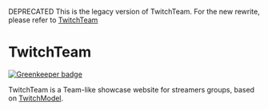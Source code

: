 DEPRECATED
This is the legacy version of TwitchTeam. For the new rewrite, please refer to [TwitchTeam](https://github.com/fmauNeko/TwitchTeam)

TwitchTeam
==========

[![Greenkeeper badge](https://badges.greenkeeper.io/fmauNeko/TwitchTeam-legacy.svg)](https://greenkeeper.io/)

TwitchTeam is a Team-like showcase website for streamers groups, based on [TwitchModel](https://github.com/fmauNeko/TwitchModel).
